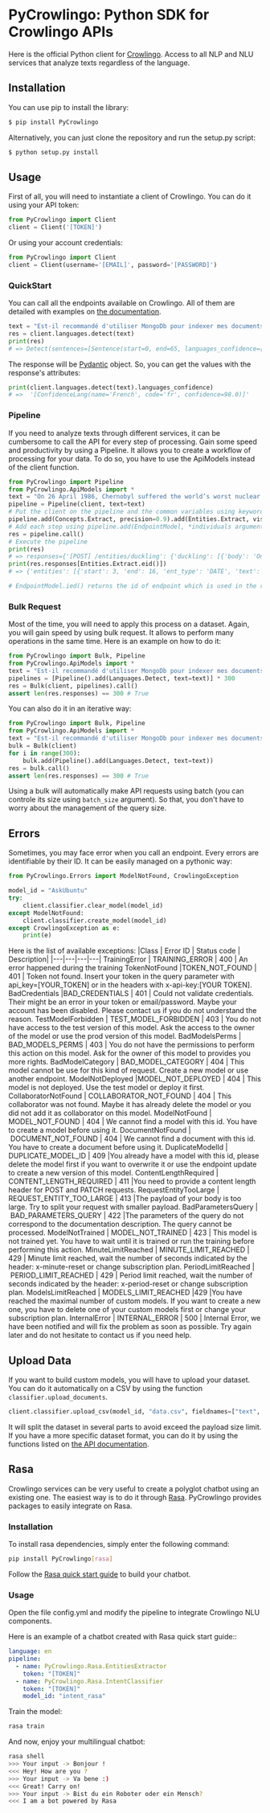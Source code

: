 # PyCrowlingo: Python SDK for Crowlingo APIs

Here is the official Python client for [Crowlingo](https://crowlingo.com). Access to all NLP and NLU services that analyze texts regardless of the language.
  


Installation
---------------


You can use pip to install the library:

```bash
$ pip install PyCrowlingo
```

Alternatively, you can just clone the repository and run the setup.py script:

```bash
$ python setup.py install
```


Usage
------

First of all, you will need to instantiate a client of Crowlingo. You can do it using your API token:   

```python
from PyCrowlingo import Client
client = Client('[TOKEN]')
```

Or using your account credentials:

 ```python
from PyCrowlingo import Client
client = Client(username='[EMAIL]', password='[PASSWORD]')
```

### QuickStart

You can call all the endpoints available on Crowlingo. All of them are detailed with examples on [the documentation](https://crowlingo.com/docs). 


```python
text = "Est-il recommandé d'utiliser MongoDb pour indexer mes documents ?"
res = client.languages.detect(text)
print(res)
# => Detect(sentences=[Sentence(start=0, end=65, languages_confidence=[ConfidenceLang(name='French', code='fr', confidence=98.0)], text="Est-il recommandé d'utiliser MongoDb pour indexer mes documents ?")], languages_confidence=[ConfidenceLang(name='French', code='fr', confidence=98.0)])

```

The response will be [Pydantic](https://github.com/samuelcolvin/pydantic) object.
So, you can get the values with the response's attributes:  

```python
print(client.languages.detect(text).languages_confidence)
# =>  '[ConfidenceLang(name='French', code='fr', confidence=98.0)]'
```

### Pipeline

If you need to analyze texts through different services, it can be cumbersome to call the API for every step of processing.
Gain some speed and productivity by using a Pipeline. It allows you to create a workflow of processing for your data.
To do so, you have to use the ApiModels instead of the client function.

```python
from PyCrowlingo import Pipeline
from PyCrowlingo.ApiModels import *
text = "On 26 April 1986, Chernobyl suffered the world’s worst nuclear disaster. An experiment designed to test the safety of the power plant went wrong and caused a fire which spewed radiation for 10 days. Clouds carrying radioactive particles drifted for thousands of miles, releasing toxic rain all over Europe. Those living close to Chernobyl - about 116,000 people - were immediately evacuated. A 30 km exclusion zone was imposed around the damaged reactor. This was later expanded to cover more affected areas."
pipeline = Pipeline(client, text=text) 
# Put the client on the pipeline and the common variables using keywords arguments
pipeline.add(Concepts.Extract, precision=0.9).add(Entities.Extract, visualize=True).add(Entities.Duckling)
# Add each step using pipeline.add(EndpointModel, *individuals arguments)
res = pipeline.call()
# Execute the pipeline
print(res)
# => responses={'[POST] /entities/duckling': {'duckling': [{'body': 'On 26 April 1986', 'start': 0, 'value': {'values': [{'value': '1986-04-26T00:00:00.000-08:00', 'grain': 'day', 'type': 'value'}], 'value': '1986-04-26T00:00:00.000-08:00', 'grain': 'day', 'type': 'value'}, 'end': 16, 'dim': 'time', 'latent': False}, {'body': '10 days', 'start': 190, 'value': {'value': 10, 'day': 10, 'type': 'value', 'unit': 'day', 'normalized': {'value': 864000, 'unit': 'second'}}, 'end': 197, 'dim': 'duration', 'latent': False}, {'body': 'thousands', 'start': 249, 'value': {'value': 1000, 'type': 'value'}, 'end': 258, 'dim': 'number', 'latent': False}, {'body': '116,000', 'start': 347, 'value': {'value': 116000, 'type': 'value'}, 'end': 354, 'dim': 'number', 'latent': False}, {'body': 'immediately', 'start': 369, 'value': {'values': [{'value': '2020-05-25T15:57:30.724-07:00', 'grain': 'second', 'type': 'value'}], 'value': '2020-05-25T15:57:30.724-07:00', 'grain': 'second', 'type': 'value'}, 'end': 380, 'dim': 'time', 'latent': False}, {'body': '30 km', 'start': 394, 'value': {'value': 30, 'type': 'value', 'unit': 'kilometre'}, 'end': 399, 'dim': 'distance', 'latent': False}]}, '[POST] /entities/extract': {'entities': [{'start': 3, 'end': 16, 'ent_type': 'DATE', 'text': '26 April 1986'}, {'start': 18, 'end': 27, 'ent_type': 'GPE', 'text': 'Chernobyl'}, {'start': 190, 'end': 197, 'ent_type': 'DATE', 'text': '10 days'}, {'start': 249, 'end': 267, 'ent_type': 'QUANTITY', 'text': 'thousands of miles'}, {'start': 299, 'end': 305, 'ent_type': 'LOC', 'text': 'Europe'}, {'start': 329, 'end': 338, 'ent_type': 'GPE', 'text': 'Chernobyl'}, {'start': 341, 'end': 354, 'ent_type': 'CARDINAL', 'text': 'about 116,000'}, {'start': 394, 'end': 399, 'ent_type': 'QUANTITY', 'text': '30 km'}], 'visualization': '<div class="entities" style="line-height: 2.5; direction: ltr">On \n<mark class="entity" style="background: #bfe1d9; padding: 0.45em 0.6em; margin: 0 0.25em; line-height: 1; border-radius: 0.35em;">\n    26 April 1986\n    <span style="font-size: 0.8em; font-weight: bold; line-height: 1; border-radius: 0.35em; text-transform: uppercase; vertical-align: middle; margin-left: 0.5rem">DATE</span>\n</mark>\n, \n<mark class="entity" style="background: #feca74; padding: 0.45em 0.6em; margin: 0 0.25em; line-height: 1; border-radius: 0.35em;">\n    Chernobyl\n    <span style="font-size: 0.8em; font-weight: bold; line-height: 1; border-radius: 0.35em; text-transform: uppercase; vertical-align: middle; margin-left: 0.5rem">GPE</span>\n</mark>\n suffered the world’s worst nuclear disaster. An experiment designed to test the safety of the power plant went wrong and caused a fire which spewed radiation for \n<mark class="entity" style="background: #bfe1d9; padding: 0.45em 0.6em; margin: 0 0.25em; line-height: 1; border-radius: 0.35em;">\n    10 days\n    <span style="font-size: 0.8em; font-weight: bold; line-height: 1; border-radius: 0.35em; text-transform: uppercase; vertical-align: middle; margin-left: 0.5rem">DATE</span>\n</mark>\n. Clouds carrying radioactive particles drifted for \n<mark class="entity" style="background: #e4e7d2; padding: 0.45em 0.6em; margin: 0 0.25em; line-height: 1; border-radius: 0.35em;">\n    thousands of miles\n    <span style="font-size: 0.8em; font-weight: bold; line-height: 1; border-radius: 0.35em; text-transform: uppercase; vertical-align: middle; margin-left: 0.5rem">QUANTITY</span>\n</mark>\n, releasing toxic rain all over \n<mark class="entity" style="background: #ff9561; padding: 0.45em 0.6em; margin: 0 0.25em; line-height: 1; border-radius: 0.35em;">\n    Europe\n    <span style="font-size: 0.8em; font-weight: bold; line-height: 1; border-radius: 0.35em; text-transform: uppercase; vertical-align: middle; margin-left: 0.5rem">LOC</span>\n</mark>\n. Those living close to \n<mark class="entity" style="background: #feca74; padding: 0.45em 0.6em; margin: 0 0.25em; line-height: 1; border-radius: 0.35em;">\n    Chernobyl\n    <span style="font-size: 0.8em; font-weight: bold; line-height: 1; border-radius: 0.35em; text-transform: uppercase; vertical-align: middle; margin-left: 0.5rem">GPE</span>\n</mark>\n - \n<mark class="entity" style="background: #e4e7d2; padding: 0.45em 0.6em; margin: 0 0.25em; line-height: 1; border-radius: 0.35em;">\n    about 116,000\n    <span style="font-size: 0.8em; font-weight: bold; line-height: 1; border-radius: 0.35em; text-transform: uppercase; vertical-align: middle; margin-left: 0.5rem">CARDINAL</span>\n</mark>\n people - were immediately evacuated. A \n<mark class="entity" style="background: #e4e7d2; padding: 0.45em 0.6em; margin: 0 0.25em; line-height: 1; border-radius: 0.35em;">\n    30 km\n    <span style="font-size: 0.8em; font-weight: bold; line-height: 1; border-radius: 0.35em; text-transform: uppercase; vertical-align: middle; margin-left: 0.5rem">QUANTITY</span>\n</mark>\n exclusion zone was imposed around the damaged reactor. This was later expanded to cover more affected areas.</div>'}, '[POST] /concepts/extract': {'concepts': [{'id': 'Q129677', 'weight': 0.19254024269693001, 'labels': [{'text': 'Chernobyl', 'mentions': [{'start': 18, 'end': 27}, {'start': 329, 'end': 338}]}]}, {'id': 'Q11448', 'weight': 0.13384788867053848, 'labels': [{'text': 'radioactive', 'mentions': [{'start': 215, 'end': 226}]}, {'text': 'radiation', 'mentions': [{'start': 176, 'end': 185}]}]}, {'id': 'Q46', 'weight': 0.11258210752213413, 'labels': [{'text': 'Europe', 'mentions': [{'start': 299, 'end': 305}]}]}, {'id': 'Q274160', 'weight': 0.07002172766602058, 'labels': [{'text': 'toxic', 'mentions': [{'start': 279, 'end': 284}]}]}, {'id': 'Q7925', 'weight': 0.06886892370214791, 'labels': [{'text': 'rain', 'mentions': [{'start': 285, 'end': 289}]}]}, {'id': 'Q101965', 'weight': 0.06562043143894636, 'labels': [{'text': 'experiment', 'mentions': [{'start': 76, 'end': 86}]}]}, {'id': 'Q3196', 'weight': 0.06482017292518794, 'labels': [{'text': 'fire', 'mentions': [{'start': 158, 'end': 162}]}]}, {'id': 'Q356936', 'weight': 0.06390318225879862, 'labels': [{'text': 'exclusion zone', 'mentions': [{'start': 400, 'end': 414}]}]}, {'id': 'Q486', 'weight': 0.06317545950269358, 'labels': [{'text': 'nuclear disaster', 'mentions': [{'start': 55, 'end': 71}]}, {'text': 'disaster', 'mentions': []}]}, {'id': 'Q11369', 'weight': 0.057931103203040506, 'labels': [{'text': 'particles', 'mentions': [{'start': 227, 'end': 236}]}]}, {'id': 'Q8074', 'weight': 0.05530684102502764, 'labels': [{'text': 'Clouds', 'mentions': [{'start': 199, 'end': 205}]}]}, {'id': 'Q11573', 'weight': 0.05138191938853427, 'labels': [{'text': 'km', 'mentions': [{'start': 397, 'end': 399}]}]}]}}
print(res.responses[Entities.Extract.eid()])
# => {'entities': [{'start': 3, 'end': 16, 'ent_type': 'DATE', 'text': '26 April 1986'}, {'start': 18, 'end': 27, 'ent_type': 'GPE', 'text': 'Chernobyl'}, {'start': 190, 'end': 197, 'ent_type': 'DATE', 'text': '10 days'}, {'start': 249, 'end': 267, 'ent_type': 'QUANTITY', 'text': 'thousands of miles'}, {'start': 299, 'end': 305, 'ent_type': 'LOC', 'text': 'Europe'}, {'start': 329, 'end': 338, 'ent_type': 'GPE', 'text': 'Chernobyl'}, {'start': 341, 'end': 354, 'ent_type': 'CARDINAL', 'text': 'about 116,000'}, {'start': 394, 'end': 399, 'ent_type': 'QUANTITY', 'text': '30 km'}], 'visualization': '<div class="entities" style="line-height: 2.5; direction: ltr">On \n<mark class="entity" style="background: #bfe1d9; padding: 0.45em 0.6em; margin: 0 0.25em; line-height: 1; border-radius: 0.35em;">\n    26 April 1986\n    <span style="font-size: 0.8em; font-weight: bold; line-height: 1; border-radius: 0.35em; text-transform: uppercase; vertical-align: middle; margin-left: 0.5rem">DATE</span>\n</mark>\n, \n<mark class="entity" style="background: #feca74; padding: 0.45em 0.6em; margin: 0 0.25em; line-height: 1; border-radius: 0.35em;">\n    Chernobyl\n    <span style="font-size: 0.8em; font-weight: bold; line-height: 1; border-radius: 0.35em; text-transform: uppercase; vertical-align: middle; margin-left: 0.5rem">GPE</span>\n</mark>\n suffered the world’s worst nuclear disaster. An experiment designed to test the safety of the power plant went wrong and caused a fire which spewed radiation for \n<mark class="entity" style="background: #bfe1d9; padding: 0.45em 0.6em; margin: 0 0.25em; line-height: 1; border-radius: 0.35em;">\n    10 days\n    <span style="font-size: 0.8em; font-weight: bold; line-height: 1; border-radius: 0.35em; text-transform: uppercase; vertical-align: middle; margin-left: 0.5rem">DATE</span>\n</mark>\n. Clouds carrying radioactive particles drifted for \n<mark class="entity" style="background: #e4e7d2; padding: 0.45em 0.6em; margin: 0 0.25em; line-height: 1; border-radius: 0.35em;">\n    thousands of miles\n    <span style="font-size: 0.8em; font-weight: bold; line-height: 1; border-radius: 0.35em; text-transform: uppercase; vertical-align: middle; margin-left: 0.5rem">QUANTITY</span>\n</mark>\n, releasing toxic rain all over \n<mark class="entity" style="background: #ff9561; padding: 0.45em 0.6em; margin: 0 0.25em; line-height: 1; border-radius: 0.35em;">\n    Europe\n    <span style="font-size: 0.8em; font-weight: bold; line-height: 1; border-radius: 0.35em; text-transform: uppercase; vertical-align: middle; margin-left: 0.5rem">LOC</span>\n</mark>\n. Those living close to \n<mark class="entity" style="background: #feca74; padding: 0.45em 0.6em; margin: 0 0.25em; line-height: 1; border-radius: 0.35em;">\n    Chernobyl\n    <span style="font-size: 0.8em; font-weight: bold; line-height: 1; border-radius: 0.35em; text-transform: uppercase; vertical-align: middle; margin-left: 0.5rem">GPE</span>\n</mark>\n - \n<mark class="entity" style="background: #e4e7d2; padding: 0.45em 0.6em; margin: 0 0.25em; line-height: 1; border-radius: 0.35em;">\n    about 116,000\n    <span style="font-size: 0.8em; font-weight: bold; line-height: 1; border-radius: 0.35em; text-transform: uppercase; vertical-align: middle; margin-left: 0.5rem">CARDINAL</span>\n</mark>\n people - were immediately evacuated. A \n<mark class="entity" style="background: #e4e7d2; padding: 0.45em 0.6em; margin: 0 0.25em; line-height: 1; border-radius: 0.35em;">\n    30 km\n    <span style="font-size: 0.8em; font-weight: bold; line-height: 1; border-radius: 0.35em; text-transform: uppercase; vertical-align: middle; margin-left: 0.5rem">QUANTITY</span>\n</mark>\n exclusion zone was imposed around the damaged reactor. This was later expanded to cover more affected areas.</div>'}

# EndpointModel.ied() returns the id of endpoint which is used in the response 
```


### Bulk Request

Most of the time, you will need to apply this process on a dataset. Again, you will gain speed by using bulk request. It allows to perform many operations in the same time. 
Here is an example on how to do it:

```python
from PyCrowlingo import Bulk, Pipeline
from PyCrowlingo.ApiModels import *
text = "Est-il recommandé d'utiliser MongoDb pour indexer mes documents ?"
pipelines = [Pipeline().add(Languages.Detect, text=text)] * 300
res = Bulk(client, pipelines).call()
assert len(res.responses) == 300 # True
```

You can also do it in an iterative way:
```python
from PyCrowlingo import Bulk, Pipeline
from PyCrowlingo.ApiModels import *
text = "Est-il recommandé d'utiliser MongoDb pour indexer mes documents ?"
bulk = Bulk(client)
for i in range(300):
    bulk.add(Pipeline().add(Languages.Detect, text=text))
res = bulk.call()
assert len(res.responses) == 300 # True
```

Using a bulk will automatically make API requests using batch (you can controle its size using `batch_size` argument). So that, you don't have to worry about the management of the query size.

## Errors

Sometimes, you may face error when you call an endpoint. Every errors are identifiable by their ID. 
It can be easily managed on a pythonic way:

```python
from PyCrowlingo.Errors import ModelNotFound, CrowlingoException

model_id = "AskUbuntu"
try:
    client.classifier.clear_model(model_id)
except ModelNotFound:
    client.classifier.create_model(model_id)
except CrowlingoException as e:
    print(e)
``` 
Here is the list of available exceptions:
|Class | Error ID | Status code | Description|
|---|---|---|---|
TrainingError | TRAINING_ERROR | 400 | An error happened during the training
TokenNotFound |TOKEN_NOT_FOUND | 401 | Token not found. Insert your token in the query parameter with api_key=[YOUR_TOKEN] or in the headers with x-api-key:[YOUR TOKEN].
BadCredentials |BAD_CREDENTIALS | 401 | Could not validate credentials. Their might be an error in your token or email/password. Maybe your account has been disabled. Please contact us if you do not understand the reason.
TestModelForbidden | TEST_MODEL_FORBIDDEN | 403 | You do not have access to the test version of this model. Ask the access to the owner of the model or use the prod version of this model.
BadModelsPerms | BAD_MODELS_PERMS | 403 | You do not have the permissions to perform this action on this model. Ask for the owner of this model to provides you more rights.
BadModelCategory | BAD_MODEL_CATEGORY | 404 | This model cannot be use for this kind of request. Create a new model or use another endpoint.
ModelNotDeployed |MODEL_NOT_DEPLOYED | 404 | This model is not deployed. Use the test model or deploy it first.
CollaboratorNotFound | COLLABORATOR_NOT_FOUND | 404 | This collaborator was not found. Maybe it has already delete the model or you did not add it as collaborator on this model.
ModelNotFound | MODEL_NOT_FOUND | 404 | We cannot find a model with this id. You have to create a model before using it.
DocumentNotFound | DOCUMENT_NOT_FOUND | 404 | We cannot find a document with this id. You have to create a document before using it.
DuplicateModelId | DUPLICATE_MODEL_ID | 409 |You already have a model with this id, please delete the model first if you want to overwrite it or use the endpoint update to create a new version of this model.
ContentLengthRequired | CONTENT_LENGTH_REQUIRED | 411 |You need to provide a content length header for POST and PATCH requests.
RequestEntityTooLarge | REQUEST_ENTITY_TOO_LARGE | 413 |The payload of your body is too large. Try to split your request with smaller payload.
BadParametersQuery | BAD_PARAMETERS_QUERY | 422 |The parameters of the query do not correspond to the documentation description. The query cannot be processed.
ModelNotTrained | MODEL_NOT_TRAINED | 423 | This model is not trained yet. You have to wait until it is trained or run the training before performing this action.
MinuteLimitReached | MINUTE_LIMIT_REACHED | 429 | Minute limit reached, wait the number of seconds indicated by the header: x-minute-reset or change subscription plan.
PeriodLimitReached | PERIOD_LIMIT_REACHED | 429 | Period limit reached, wait the number of seconds indicated by the header: x-period-reset or change subscription plan.
ModelsLimitReached | MODELS_LIMIT_REACHED |429 |You have reached the maximal number of custom models. If you want to create a new one, you have to delete one of your custom models first or change your subscription plan.
InternalError | INTERNAL_ERROR | 500 | Internal Error, we have been notified and will fix the problem as soon as possible. Try again later and do not hesitate to contact us if you need help.

## Upload Data
If you want to build custom models, you will have to upload your dataset. You can do it automatically on a CSV by using the function `classifier.upload_documents`.
```python
client.classifier.upload_csv(model_id, "data.csv", fieldnames=["text", "class_id"], delimiter="\t")
```
It will split the dataset in several parts to avoid exceed the payload size limit.
If you have a more specific dataset format, you can do it by using the functions listed on [the API documentation](https://crowlingo.com/docs).

## Rasa

Crowlingo services can be very useful to create a polyglot chatbot using an existing one. The easiest way is to do it through [Rasa](https://github.com/RasaHQ/rasa).
PyCrowlingo provides packages to easily integrate on Rasa.

### Installation

To install rasa dependencies, simply enter the following command:

```bash
pip install PyCrowlingo[rasa]
```

Follow the [Rasa quick start guide](https://rasa.com/docs/rasa/user-guide/building-assistants/) to build your chatbot.

### Usage

Open the file config.yml and modify the pipeline to integrate Crowlingo NLU components.

Here is an example of a chatbot created with Rasa quick start guide::

```yaml
language: en
pipeline:
  - name: PyCrowlingo.Rasa.EntitiesExtractor
    token: "[TOKEN]"
  - name: PyCrowlingo.Rasa.IntentClassifier
    token: "[TOKEN]"
    model_id: "intent_rasa"
```

Train the model:
```bash
rasa train
```

And now, enjoy your multilingual chatbot:
```bash
rasa shell
>>> Your input -> Bonjour !
<<< Hey! How are you ?
>>> Your input -> Va bene :)
<<< Great! Carry on!
>>> Your input -> Bist du ein Roboter oder ein Mensch?
<<< I am a bot powered by Rasa   
```